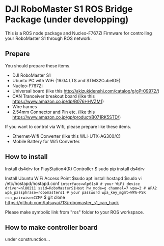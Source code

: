 # DJI RoboMaster S1 ROS Bridge Package (under developping)

This is a ROS node package and Nucleo-F767ZI Firmware for controlling your RoboMaster S1 through ROS network.

## Prepare
You should prepare these items.
- DJI RoboMaster S1
- Ubuntu PC with WiFi (16.04 LTS and STM32CubeIDE)
- Nucleo-F767Zi
- Universal board (like this http://akizukidenshi.com/catalog/g/gP-09972/)
- CAN Tranceiver breakout board (like this https://www.amazon.co.jp/dp/B076HHVZM1) 
- Wire harnes
- 2.54mm Connector and Pin etc. (like this https://www.amazon.co.jp/gp/product/B071RK5STD/)

If you want to control via Wifi, please prepare like these items.
- Ethernet-Wifi Converter (like this WLI-UTX-AG300/C)
- Mobile Battery for Wifi Converter.

## How to install

Install ds4drv for PlayStation4(R) Controller
$ sudo pip install ds4drv

Install Ubuntu WiFi Access Point
$sudo apt install hostapd
$sudo vi /etc/hostapd/hostapd.conf
`
interface=wlp61s0 # your WiFi device
driver=nl80211
ssid=RoboMasterS1Host
hw_mode=g
channel=7
wpa=2 # WPA2
wpa_passphrase=robomasters1 # your password
wpa_key_mgmt=WPA-PSK
rsn_pairwise=CCMP
`
$ git clone https://github.com/tatsuyai713/robomaster_s1_can_hack 

Please make symbolic link from "ros" folder to your ROS workspace.

## How to make controller board
under construnction...
